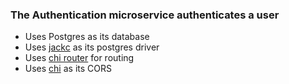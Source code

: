 ### The Authentication microservice authenticates a user 

- Uses Postgres as its database
- Uses [jackc](github.com/jackc/pgx/v4) as its postgres driver
- Uses  [chi router](https://github.com/go-chi/chi/v5) for routing
- Uses [chi](github.com/go-chi/cors) as its CORS
